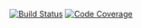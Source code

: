 [![Build Status](https://travis-ci.com/Crilo96/Travis.svg?branch=master)](https://travis-ci.com/Crilo96/Travis)
[![Code Coverage](https://codecov.io/github/Crilo96/Travis/coverage.svg)](https://codecov.io/gh/Crilo96/Travis)

